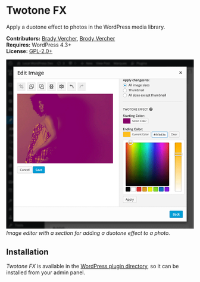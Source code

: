 # Twotone FX

Apply a duotone effect to photos in the WordPress media library.

__Contributors:__ [Brady Vercher](https://twitter.com/bradyvercher), [Brody Vercher](https://twitter.com/brover)  
__Requires:__ WordPress 4.3+  
__License:__ [GPL-2.0+](http://www.gnu.org/licenses/gpl-2.0.html)


![Image Editor](screenshot-1.png)  
_Image editor with a section for adding a duotone effect to a photo._

## Installation

*Twotone FX* is available in the [WordPress plugin directory](http://wordpress.org/plugins/twotonefx/), so it can be installed from your admin panel.
